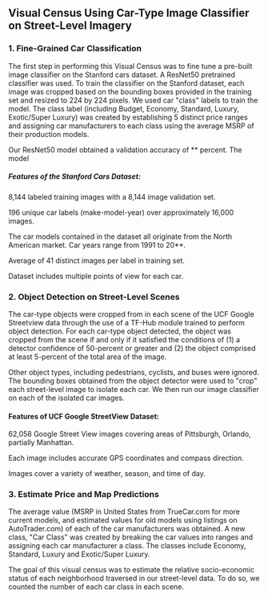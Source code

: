 ## Visual Census Using Car-Type Image Classifier on Street-Level Imagery

### 1. Fine-Grained Car Classification

The first step in performing this Visual Census was to fine tune a pre-built image classifier on the Stanford cars dataset. A ResNet50 pretrained classifier was used. To train the classifier on the Stanford dataset, each image was cropped based on the bounding boxes provided in the training set and resized to 224 by 224 pixels. We used car "class" labels to train the model. The class label (including Budget, Economy, Standard, Luxury, Exotic/Super Luxury) was created by establishing 5 distinct price ranges and assigning car manufacturers to each class using the average MSRP of their production models. 

Our ResNet50 model obtained a validation accuracy of ** percent. The model 

##### Features of the Stanford Cars Dataset:

8,144 labeled training images with a 8,144 image validation set.

196 unique car labels (make-model-year) over approximately 16,000 images. 

The car models contained in the dataset all originate from the North American market. Car years range from 1991 to 20**.

Average of 41 distinct images per label in training set.

Dataset includes multiple points of view for each car.

### 2. Object Detection on Street-Level Scenes
The car-type objects were cropped from in each scene of the UCF Google Streetview data through the use of a TF-Hub module trained to perform object detection. For each car-type object detected, the object was cropped from the scene if and only if it satisfied the conditions of (1) a detector confidence of 50-percent or greater and (2) the object comprised at least 5-percent of the total area of the image.

Other object types, including pedestrians, cyclists, and buses were ignored. The bounding boxes obtained from the object detector were used to "crop" each street-level image to isolate each car. We then run our image classifier on each of the isolated car images. 

#### Features of UCF Google StreetView Dataset:

62,058 Google Street View images covering areas of Pittsburgh, Orlando, partially Manhattan.

Each image includes accurate GPS coordinates and compass direction.

Images cover a variety of weather, season, and time of day.

### 3. Estimate Price and Map Predictions

The average value (MSRP in United States from TrueCar.com for more current models, and estimated values for old models using listings on AutoTrader.com) of each of the car manufacturers was obtained. A new class, "Car Class" was created by breaking the car values into ranges and assigning each car manufacturer a class. The classes include Economy, Standard, Luxury and Exotic/Super Luxury. 

The goal of this visual census was to estimate the relative socio-economic status of each neighborhood traversed in our street-level data. To do so, we counted the number of each car class in each scene. 
